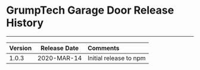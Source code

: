 # GrumpTech Garage Door Release History
----------------------

Version | Release Date | Comments
:------ | :----------: | :-------
1.0.3   | 2020-MAR-14  | Initial release to npm
